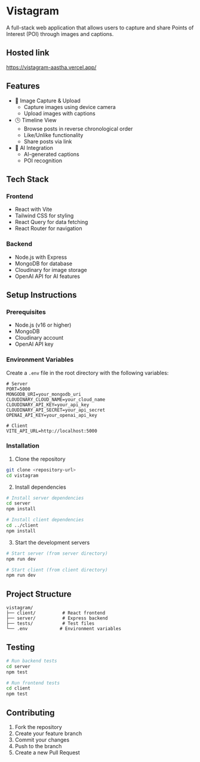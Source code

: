 # Vistagram

A full-stack web application that allows users to capture and share Points of Interest (POI) through images and captions.

## Hosted link 
https://vistagram-aastha.vercel.app/

## Features

- 📸 Image Capture & Upload
  - Capture images using device camera
  - Upload images with captions
- 🕒 Timeline View
  - Browse posts in reverse chronological order
  - Like/Unlike functionality
  - Share posts via link
- 🤖 AI Integration
  - AI-generated captions
  - POI recognition

## Tech Stack

### Frontend
- React with Vite
- Tailwind CSS for styling
- React Query for data fetching
- React Router for navigation

### Backend
- Node.js with Express
- MongoDB for database
- Cloudinary for image storage
- OpenAI API for AI features

## Setup Instructions

### Prerequisites
- Node.js (v16 or higher)
- MongoDB
- Cloudinary account
- OpenAI API key

### Environment Variables
Create a `.env` file in the root directory with the following variables:
```
# Server
PORT=5000
MONGODB_URI=your_mongodb_uri
CLOUDINARY_CLOUD_NAME=your_cloud_name
CLOUDINARY_API_KEY=your_api_key
CLOUDINARY_API_SECRET=your_api_secret
OPENAI_API_KEY=your_openai_api_key

# Client
VITE_API_URL=http://localhost:5000
```

### Installation

1. Clone the repository
```bash
git clone <repository-url>
cd vistagram
```

2. Install dependencies
```bash
# Install server dependencies
cd server
npm install

# Install client dependencies
cd ../client
npm install
```

3. Start the development servers
```bash
# Start server (from server directory)
npm run dev

# Start client (from client directory)
npm run dev
```

## Project Structure
```
vistagram/
├── client/          # React frontend
├── server/          # Express backend
├── tests/           # Test files
└── .env            # Environment variables
```

## Testing
```bash
# Run backend tests
cd server
npm test

# Run frontend tests
cd client
npm test
```

## Contributing
1. Fork the repository
2. Create your feature branch
3. Commit your changes
4. Push to the branch
5. Create a new Pull Request 
